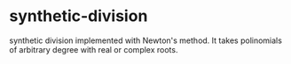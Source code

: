 # synthetic-division

synthetic division implemented with Newton's method. It takes polinomials of arbitrary degree with real or complex roots.
